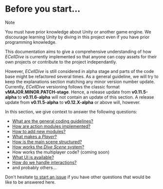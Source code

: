 # Before you start...

> [!NOTE]
> You must have prior knowledge about Unity or another game engine. We discourage learning Unity by diving in this project even if you have prior programming knowledge. 

This documentation aims to give a comprehensive understanding of how _ECellDive_ is currently implemented so that anyone can copy assets for their own projects or contribute to the project independantly.

However, _ECellDive_ is still considered in alpha stage and parts of the code base might be refactored several times. As a general guideline, we will try to keep the explanations section matching any minor version number update. Currently, _ECellDive_ versioning follows the classic format **vMAJOR.MINOR.PATCH-stage**. Hence, a release update from **v0.11.5-alpha** to **v0.11.6-alpha** will not contain an update of this section. A release update from **v0.11.5-alpha** to **v0.12.X-alpha** or above will, however.

In this section, we give context to answer the following questions:
- [What are the general coding guidelines?](./about_code.md)
- [How are action modules implemented?](./about_modules.md)
- [How to add new modules?](./about_modules.md#general-workflow-to-create-a-new-module)
- [What makes a _Player_?](./about_player.md)
- [How is the main scene structured?](./about_scenes.md#main-scene-of-the-project)
- [How works the _Dive Scene_ system?](./about_scenes.md#dive-scenes)
- How works the multiplayer code? (coming soon)
- [What UI is available?](./about_UI.md#2d-ui-menus)
- [How do we handle interactions?](./about_UI.md#interactions)
- and probably others...

Don't hesitate [to start an issue](https://github.com/ecell/ECell_Dive/issues) if you have other questions that would be like to be answered here.